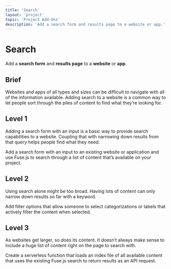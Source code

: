 ```yaml
---
title: 'Search'
layout: 'project'
topic: 'Project Add-Ons'
description: 'Add a search form and results page to a website or app.'
---
```



# Search

Add a <strong className="color-blue">search form</strong> and <strong className="color-blue">results page</strong> to a <strong className="color-purple">website</strong> or <strong className="color-purple">app</strong>.

## Brief

Websites and apps of all types and sizes can be difficult to navigate with all of the information available. Adding search to a website is a common way to let people sort through the piles of content to find what they’re looking for.

## Level 1

Adding a search form with an input is a basic way to provide search capabilities to a website. Coupling that with narrowing down results from that query helps people find what they need.

Add a search form with an input to an existing website or application and use Fuse.js to search through a list of content that’s available on your project.

## Level 2

Using search alone might be too broad. Having lots of content can only narrow down results so far with a keyword.

Add filter options that allow someone to select categorizations or labels that actively filter the content when selected.

## Level 3

As websites get larger, so does its content. It doesn’t always make sense to include a huge list of content right on the page to search with.

Create a serverless function that loads an index file of all available content that uses the existing Fuse.js search to return results as an API request.


